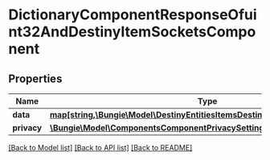 # DictionaryComponentResponseOfuint32AndDestinyItemSocketsComponent

## Properties
Name | Type | Description | Notes
------------ | ------------- | ------------- | -------------
**data** | [**map[string,\Bungie\Model\DestinyEntitiesItemsDestinyItemSocketsComponent]**](DestinyEntitiesItemsDestinyItemSocketsComponent.md) |  | [optional] 
**privacy** | [**\Bungie\Model\ComponentsComponentPrivacySetting**](ComponentsComponentPrivacySetting.md) |  | [optional] 

[[Back to Model list]](../README.md#documentation-for-models) [[Back to API list]](../README.md#documentation-for-api-endpoints) [[Back to README]](../README.md)


